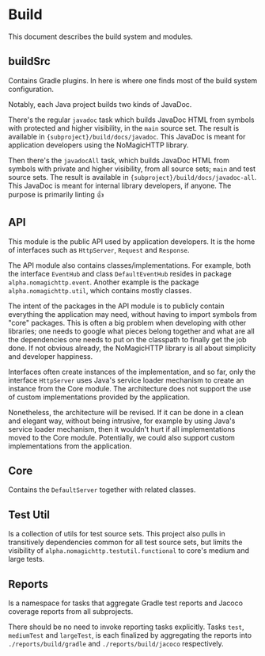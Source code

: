 # Build

This document describes the build system and modules.

## buildSrc

Contains Gradle plugins. In here is where one finds most of the build system
configuration.

Notably, each Java project builds two kinds of JavaDoc.

There's the regular `javadoc` task which builds JavaDoc HTML from symbols with
protected and higher visibility, in the `main` source set. The result is
available in `{subproject}/build/docs/javadoc`. This JavaDoc is meant for
application developers using the NoMagicHTTP library.

Then there's the `javadocAll` task, which builds JavaDoc HTML from symbols with
private and higher visibility, from all source sets; `main` and test source
sets. The result is available in `{subproject}/build/docs/javadoc-all`. This
JavaDoc is meant for internal library developers, if anyone. The purpose is
primarily linting 👍

## API

This module is the public API used by application developers. It is the home of
interfaces such as `HttpServer`, `Request` and `Response`.

The API module also contains classes/implementations. For example, both the
interface `EventHub` and class `DefaultEventHub` resides in package
`alpha.nomagichttp.event`. Another example is the package
`alpha.nomagichttp.util`, which contains mostly classes.

The intent of the packages in the API module is to publicly contain everything
the application may need, without having to import symbols from "core" packages.
This is often a big problem when developing with other libraries; one needs to
google what pieces belong together and what are all the dependencies one needs
to put on the classpath to finally get the job done. If not obvious already, the
NoMagicHTTP library is all about simplicity and developer happiness.

Interfaces often create instances of the implementation, and so far, only the
interface `HttpServer` uses Java's service loader mechanism to create an
instance from the Core module. The architecture does not support the use of
custom implementations provided by the application.

Nonetheless, the architecture will be revised. If it can be done in a clean and
elegant way, without being intrusive, for example by using Java's service loader
mechanism, then it wouldn't hurt if all implementations moved to the Core
module. Potentially, we could also support custom implementations from the
application.

## Core

Contains the `DefaultServer` together with related classes.

## Test Util

Is a collection of utils for test source sets. This project also pulls in
transitively dependencies common for all test source sets, but limits the
visibility of `alpha.nomagichttp.testutil.functional` to core's medium and large
tests.

## Reports

Is a namespace for tasks that aggregate Gradle test reports and Jacoco coverage
reports from all subprojects.

There should be no need to invoke reporting tasks explicitly. Tasks `test`,
`mediumTest` and `largeTest`, is each finalized by aggregating the reports into
`./reports/build/gradle` and `./reports/build/jacoco` respectively.
